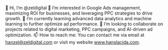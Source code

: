 👋 Hi, I’m @zeldigital
👀 I’m interested in Google Ads management, maximizing ROI for businesses, and leveraging PPC strategies to drive growth.
🌱 I’m currently learning advanced data analytics and machine learning to further optimize ad performance.
💞️ I’m looking to collaborate on projects related to digital marketing, PPC campaigns, and AI-driven ad optimization.
📫 How to reach me: You can contact me via email at hanzel@zeldigital.com or visit my website www.hanslacida.com.

